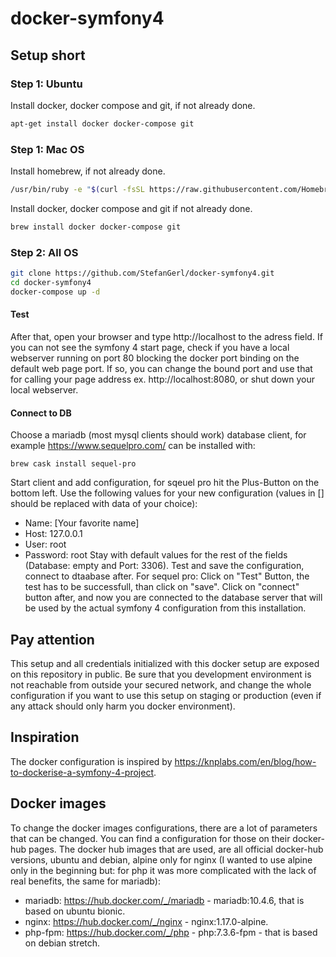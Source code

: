 # docker-symfony4
## Setup short
### Step 1: Ubuntu
Install docker, docker compose and git, if not already done.
```bash
apt-get install docker docker-compose git
```
### Step 1: Mac OS
Install homebrew, if not already done.
```bash
/usr/bin/ruby -e "$(curl -fsSL https://raw.githubusercontent.com/Homebrew/install/master/install)"
```
Install docker, docker compose and git if not already done.
```bash
brew install docker docker-compose git
```
### Step 2: All OS
```bash
git clone https://github.com/StefanGerl/docker-symfony4.git
cd docker-symfony4
docker-compose up -d
```
#### Test
After that, open your browser and type http://localhost to the adress field. If you can not see the symfony 4 start page, check if you have a local webserver running on port 80 blocking the docker port binding on the default web page port.
If so, you can change the bound port and use that for calling your page address ex. http://localhost:8080, or shut down your local webserver.
#### Connect to DB
Choose a mariadb (most mysql clients should work) database client, for example https://www.sequelpro.com/ can be installed with:
```
brew cask install sequel-pro
```
Start client and add configuration, for sqeuel pro hit the Plus-Button on the bottom left. Use the following values for your new configuration (values in [] should be replaced with data of your choice):
- Name: [Your favorite name]
- Host: 127.0.0.1
- User: root
- Password: root
Stay with default values for the rest of the fields (Database: empty and Port: 3306). Test and save the configuration, connect to dtaabase after. For sequel pro: Click on "Test" Button, the test has to be successfull, than click on "save". Click on "connect" button after, and now you are connected to the database server that will be used by the actual symfony 4 configuration from this installation.
## Pay attention
This setup and all credentials initialized with this docker setup are exposed on this repository in public. Be sure that you development environment is not reachable from outside your secured network, and change the whole configuration if you want to use this setup on staging or production (even if any attack should only harm you docker environment).

## Inspiration
The docker configuration is inspired by https://knplabs.com/en/blog/how-to-dockerise-a-symfony-4-project.

## Docker images
To change the docker images configurations, there are a lot of parameters that can be changed. You can find a configuration for those on their docker-hub pages. The docker hub images that are used, are all official docker-hub versions, ubuntu and debian, alpine only for nginx (I wanted to use alpine only in the beginning but: for php it was more complicated with the lack of real benefits, the same for mariadb):
+ mariadb: https://hub.docker.com/_/mariadb - mariadb:10.4.6, that is based on ubuntu bionic.
+ nginx: https://hub.docker.com/_/nginx - nginx:1.17.0-alpine.
+ php-fpm: https://hub.docker.com/_/php - php:7.3.6-fpm - that is based on debian stretch.
